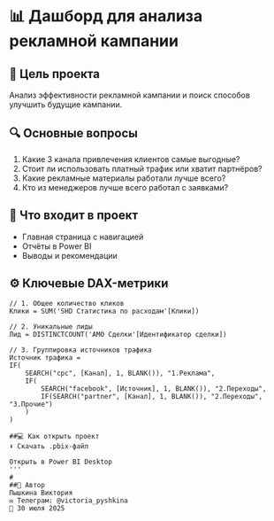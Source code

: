 # 📊 Дашборд для анализа рекламной кампании

## 🎯 Цель проекта
Анализ эффективности рекламной кампании и поиск способов улучшить будущие кампании.

## 🔍 Основные вопросы
1. Какие 3 канала привлечения клиентов самые выгодные?
2. Стоит ли использовать платный трафик или хватит партнёров?
3. Какие рекламные материалы работали лучше всего?
4. Кто из менеджеров лучше всего работал с заявками?

## 📂 Что входит в проект
- Главная страница с навигацией
- Отчёты в Power BI
- Выводы и рекомендации

## ⚙️ Ключевые DAX-метрики
```dax
// 1. Общее количество кликов
Клики = SUM('SHD Статистика по расходам'[Клики])

// 2. Уникальные лиды
Лид = DISTINCTCOUNT('AMO Сделки'[Идентификатор сделки])

// 3. Группировка источников трафика
Источник трафика = 
IF(
    SEARCH("cpc", [Канал], 1, BLANK()), "1.Реклама",
    IF(
        SEARCH("facebook", [Источник], 1, BLANK()), "2.Переходы",
        IF(SEARCH("partner", [Канал], 1, BLANK()), "2.Переходы", "3.Прочие")
    )
)

##💻 Как открыть проект
⬇️ Скачать .pbix-файл

Открыть в Power BI Desktop
'''    
#
##📌 Автор
Пышкина Виктория
✉️ Телеграм: @victoria_pyshkina
📅 30 июля 2025
